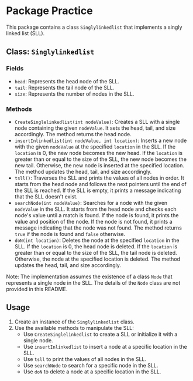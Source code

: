 # Package Practice

This package contains a class `Singlylinkedlist` that implements a singly linked list (SLL).

## Class: `Singlylinkedlist`

### Fields

- `head`: Represents the head node of the SLL.
- `tail`: Represents the tail node of the SLL.
- `size`: Represents the number of nodes in the SLL.

### Methods

- `CreateSinglelinkedlist(int nodeValue)`: Creates a SLL with a single node containing the given `nodeValue`. It sets the head, tail, and size accordingly. The method returns the head node.
- `insertInlinkedlist(int nodeValue, int location)`: Inserts a new node with the given `nodeValue` at the specified `location` in the SLL. If the `location` is 0, the new node becomes the new head. If the `location` is greater than or equal to the size of the SLL, the new node becomes the new tail. Otherwise, the new node is inserted at the specified location. The method updates the head, tail, and size accordingly.
- `tsll()`: Traverses the SLL and prints the values of all nodes in order. It starts from the head node and follows the next pointers until the end of the SLL is reached. If the SLL is empty, it prints a message indicating that the SLL doesn't exist.
- `searchNode(int nodeValue)`: Searches for a node with the given `nodeValue` in the SLL. It starts from the head node and checks each node's value until a match is found. If the node is found, it prints the value and position of the node. If the node is not found, it prints a message indicating that the node was not found. The method returns `true` if the node is found and `false` otherwise.
- `doN(int location)`: Deletes the node at the specified `location` in the SLL. If the `location` is 0, the head node is deleted. If the `location` is greater than or equal to the size of the SLL, the tail node is deleted. Otherwise, the node at the specified location is deleted. The method updates the head, tail, and size accordingly.

Note: The implementation assumes the existence of a class `Node` that represents a single node in the SLL. The details of the `Node` class are not provided in this README.

## Usage

1. Create an instance of the `Singlylinkedlist` class.
2. Use the available methods to manipulate the SLL:
    - Use `CreateSinglelinkedlist` to create a SLL or initialize it with a single node.
    - Use `insertInlinkedlist` to insert a node at a specific location in the SLL.
    - Use `tsll` to print the values of all nodes in the SLL.
    - Use `searchNode` to search for a specific node in the SLL.
    - Use `doN` to delete a node at a specific location in the SLL.
